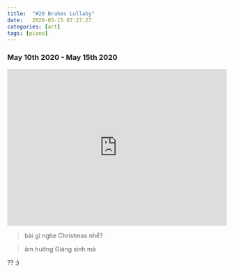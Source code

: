 ```yaml
---
title:  "#20 Brahms Lullaby"
date:   2020-05-15 07:27:27
categories: [art]
tags: [piano]
---
```


### May 10th 2020 - May 15th 2020

<iframe style="overflow:hidden; width:100%; height:360px" src="https://www.youtube.com/embed/-1h4CLDRQl0" frameborder="0" allow="accelerometer; autoplay; clipboard-write; encrypted-media; gyroscope; picture-in-picture" allowfullscreen></iframe>

> bài gì nghe Christmas nhể?

> âm hưởng Giáng sinh mà

?? :)
